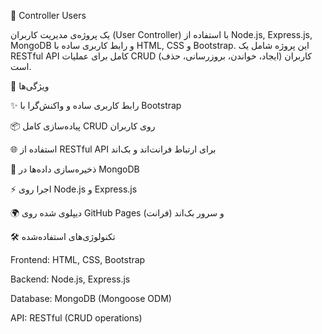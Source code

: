 📌 Controller Users

یک پروژه‌ی مدیریت کاربران (User Controller) با استفاده از Node.js, Express.js, MongoDB و رابط کاربری ساده با HTML, CSS و Bootstrap.
این پروژه شامل یک RESTful API کامل برای عملیات CRUD (ایجاد، خواندن، بروزرسانی، حذف) کاربران است.

🚀 ویژگی‌ها

✨ رابط کاربری ساده و واکنش‌گرا با Bootstrap

📦 پیاده‌سازی کامل CRUD روی کاربران

🌐 استفاده از RESTful API برای ارتباط فرانت‌اند و بک‌اند

💾 ذخیره‌سازی داده‌ها در MongoDB

⚡ اجرا روی Node.js و Express.js

🌍 دیپلوی شده روی GitHub Pages (فرانت) و سرور بک‌اند

🛠️ تکنولوژی‌های استفاده‌شده

Frontend: HTML, CSS, Bootstrap

Backend: Node.js, Express.js

Database: MongoDB (Mongoose ODM)

API: RESTful (CRUD operations)
